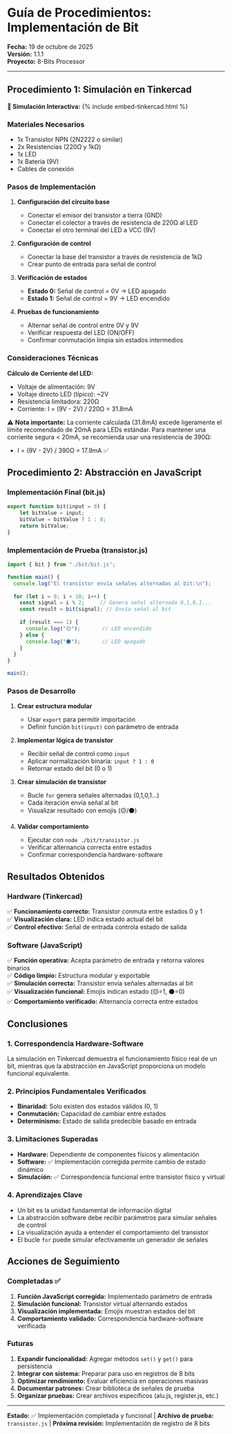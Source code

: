 # Guía de Procedimientos: Implementación de Bit

**Fecha:** 19 de octubre de 2025  
**Versión:** 1.1.1  
**Proyecto:** 8-Bits Processor  

---

## Procedimiento 1: Simulación en Tinkercad

**🔗 Simulación Interactiva:**
{% include embed-tinkercad.html %}

### Materiales Necesarios
- 1x Transistor NPN (2N2222 o similar)
- 2x Resistencias (220Ω y 1kΩ)
- 1x LED
- 1x Batería (9V)
- Cables de conexión

### Pasos de Implementación

1. **Configuración del circuito base**
   - Conectar el emisor del transistor a tierra (GND)
   - Conectar el colector a través de resistencia de 220Ω al LED
   - Conectar el otro terminal del LED a VCC (9V)

2. **Configuración de control**
   - Conectar la base del transistor a través de resistencia de 1kΩ
   - Crear punto de entrada para señal de control

3. **Verificación de estados**
   - **Estado 0:** Señal de control = 0V → LED apagado
   - **Estado 1:** Señal de control = 9V → LED encendido

4. **Pruebas de funcionamiento**
   - Alternar señal de control entre 0V y 9V
   - Verificar respuesta del LED (ON/OFF)
   - Confirmar conmutación limpia sin estados intermedios

### Consideraciones Técnicas

**Cálculo de Corriente del LED:**
- Voltaje de alimentación: 9V
- Voltaje directo LED (típico): ~2V
- Resistencia limitadora: 220Ω
- Corriente: I = (9V - 2V) / 220Ω = 31.8mA

⚠️ **Nota importante:** La corriente calculada (31.8mA) excede ligeramente el límite recomendado de 20mA para LEDs estándar. Para mantener una corriente segura < 20mA, se recomienda usar una resistencia de 390Ω:
- I = (9V - 2V) / 390Ω = 17.9mA ✅

## Procedimiento 2: Abstracción en JavaScript

### Implementación Final (bit.js)

```javascript
export function bit(input = 0) {
    let bitValue = input;
    bitValue = bitValue ? 1 : 0;
    return bitValue;
}
```

### Implementación de Prueba (transistor.js)

```javascript
import { bit } from "./bit/bit.js";

function main() {
  console.log("El transistor envía señales alternadas al bit:\n");
  
  for (let i = 0; i < 10; i++) {
    const signal = i % 2;     // Genera señal alternada 0,1,0,1...
    const result = bit(signal); // Envía señal al bit
    
    if (result === 1) {
      console.log("🟡");       // LED encendido
    } else {
      console.log("⚫");       // LED apagado
    }
  }
}

main();
```

### Pasos de Desarrollo

1. **Crear estructura modular**
   - Usar `export` para permitir importación
   - Definir función `bit(input)` con parámetro de entrada

2. **Implementar lógica de transistor**
   - Recibir señal de control como `input`
   - Aplicar normalización binaria: `input ? 1 : 0`
   - Retornar estado del bit (0 o 1)

3. **Crear simulación de transistor**
   - Bucle `for` genera señales alternadas (0,1,0,1...)
   - Cada iteración envía señal al bit
   - Visualizar resultado con emojis (🟡/⚫)

4. **Validar comportamiento**
   - Ejecutar con `node ./bit/transistor.js`
   - Verificar alternancia correcta entre estados
   - Confirmar correspondencia hardware-software

## Resultados Obtenidos

### Hardware (Tinkercad)
✅ **Funcionamiento correcto:** Transistor conmuta entre estados 0 y 1  
✅ **Visualización clara:** LED indica estado actual del bit  
✅ **Control efectivo:** Señal de entrada controla estado de salida  

### Software (JavaScript)
✅ **Función operativa:** Acepta parámetro de entrada y retorna valores binarios  
✅ **Código limpio:** Estructura modular y exportable  
✅ **Simulación correcta:** Transistor envía señales alternadas al bit  
✅ **Visualización funcional:** Emojis indican estado (🟡=1, ⚫=0)  
✅ **Comportamiento verificado:** Alternancia correcta entre estados  

## Conclusiones

### 1. Correspondencia Hardware-Software
La simulación en Tinkercad demuestra el funcionamiento físico real de un bit, mientras que la abstracción en JavaScript proporciona un modelo funcional equivalente.

### 2. Principios Fundamentales Verificados
- **Binaridad:** Solo existen dos estados válidos (0, 1)
- **Conmutación:** Capacidad de cambiar entre estados
- **Determinismo:** Estado de salida predecible basado en entrada

### 3. Limitaciones Superadas
- **Hardware:** Dependiente de componentes físicos y alimentación
- **Software:** ✅ Implementación corregida permite cambio de estado dinámico
- **Simulación:** ✅ Correspondencia funcional entre transistor físico y virtual

### 4. Aprendizajes Clave
- Un bit es la unidad fundamental de información digital
- La abstracción software debe recibir parámetros para simular señales de control
- La visualización ayuda a entender el comportamiento del transistor
- El bucle `for` puede simular efectivamente un generador de señales

## Acciones de Seguimiento

### Completadas ✅
1. **Función JavaScript corregida:** Implementado parámetro de entrada
2. **Simulación funcional:** Transistor virtual alternando estados
3. **Visualización implementada:** Emojis muestran estados del bit
4. **Comportamiento validado:** Correspondencia hardware-software verificada

### Futuras
1. **Expandir funcionalidad:** Agregar métodos `set()` y `get()` para persistencia
2. **Integrar con sistema:** Preparar para uso en registros de 8 bits
3. **Optimizar rendimiento:** Evaluar eficiencia en operaciones masivas
4. **Documentar patrones:** Crear biblioteca de señales de prueba
5. **Organizar pruebas:** Crear archivos específicos (alu.js, register.js, etc.)

---
**Estado:** ✅ Implementación completada y funcional | **Archivo de prueba:** `transistor.js` | **Próxima revisión:** Implementación de registro de 8 bits
